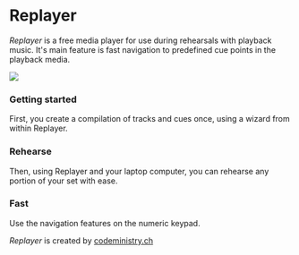 # Replayer
_Replayer_ is a free media player for use during rehearsals with playback music. It's main feature is fast navigation to predefined cue points in the playback media.

![](Home_http://download-codeplex.sec.s-msft.com/Download?ProjectName=replayer&DownloadId=852378)
### Getting started
First, you create a compilation of tracks and cues once, using a wizard from within Replayer. 
### Rehearse
Then, using Replayer and your laptop computer, you can rehearse any portion of your set with ease.
### Fast
Use the navigation features on the numeric keypad.

_Replayer_ is created by [codeministry.ch](codeministry.ch)
